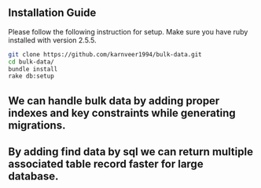 ## Installation Guide
Please follow the following instruction for setup. Make sure you have ruby installed with version 2.5.5.


```bash
git clone https://github.com/karnveer1994/bulk-data.git
cd bulk-data/
bundle install
rake db:setup
```	 

## We can handle bulk data by adding proper indexes and key constraints while generating migrations.

## By adding find data by sql we can return multiple associated table record faster for large database.